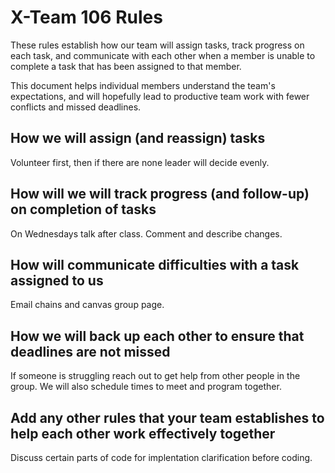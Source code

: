 # X-Team 106 Rules

These rules establish how our team will assign tasks,
track progress on each task, and communicate with each other 
when a member is unable to complete a task that has been assigned to that member.

This document helps individual members understand the team's expectations,
and will hopefully lead to productive team work with fewer conflicts
and missed deadlines.

## How we will assign (and reassign) tasks
Volunteer first, then if there are none leader will decide evenly.


## How will we will track progress (and follow-up) on completion of tasks
On Wednesdays talk after class. Comment and describe changes.


## How will communicate difficulties with a task assigned to us
Email chains and canvas group page.


## How we will back up each other to ensure that deadlines are not missed
If someone is struggling reach out to get help from other people in the group. 
We will also schedule times to meet and program together.


## Add any other rules that your team establishes to help each other work effectively together

Discuss certain parts of code for implentation clarification before coding.


